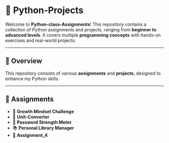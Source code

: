# 🚀 Python-Projects

Welcome to **Python-class-Assignments**! This repository contains a collection of Python assignments and projects, ranging from **beginner to advanced levels**. It covers multiple **programming concepts** with hands-on exercises and real-world projects.

---

## 📌 Overview  

This repository consists of various **assignments** and **projects**, designed to enhance my Python skills.

---

## 🔹 Assignments  

- 🧠 **Growth Mindset Challenge**  
- 🔁 **Unit-Converter**  
- 🔑 **Password Strength Meter**  
- 📚 **Personal Library Manager**
- 🧾 **Assignment_4**
 



